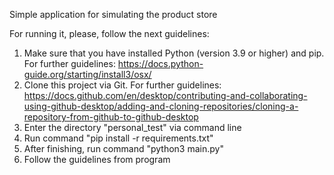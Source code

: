 Simple application for simulating the product store

For running it, please, follow the next guidelines:

1. Make sure that you have installed Python (version 3.9 or higher) and pip.
For further guidelines: https://docs.python-guide.org/starting/install3/osx/
2. Clone this project via Git. For further guidelines: https://docs.github.com/en/desktop/contributing-and-collaborating-using-github-desktop/adding-and-cloning-repositories/cloning-a-repository-from-github-to-github-desktop
3. Enter the directory "personal_test" via command line
4. Run command "pip install -r requirements.txt"
5. After finishing, run command "python3 main.py"
6. Follow the guidelines from program

